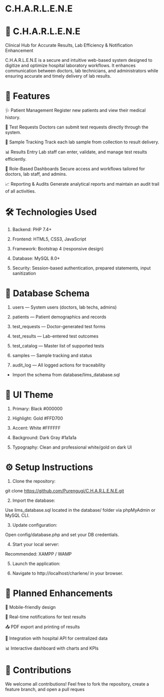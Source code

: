 # C.H.A.R.L.E.N.E

# 🧬 C.H.A.R.L.E.N.E
Clinical Hub for Accurate Results, Lab Efficiency & Notification Enhancement

C.H.A.R.L.E.N.E is a secure and intuitive web-based system designed to digitize and optimize hospital laboratory workflows. It enhances communication between doctors, lab technicians, and administrators while ensuring accurate and timely delivery of lab results.

# 📌 Features

🩺 Patient Management
Register new patients and view their medical history.

🧾 Test Requests
Doctors can submit test requests directly through the system.

🧪 Sample Tracking
Track each lab sample from collection to result delivery.

📊 Results Entry
Lab staff can enter, validate, and manage test results efficiently.

🔐 Role-Based Dashboards
Secure access and workflows tailored for doctors, lab staff, and admins.

📈 Reporting & Audits
Generate analytical reports and maintain an audit trail of all activities.

# 🛠️ Technologies Used
1. Backend: PHP 7.4+

2. Frontend: HTML5, CSS3, JavaScript

3. Framework: Bootstrap 4 (responsive design)

4. Database: MySQL 8.0+

5. Security: Session-based authentication, prepared statements, input sanitization

# 🧬 Database Schema

1. users — System users (doctors, lab techs, admins)

2. patients — Patient demographics and records

3. test_requests — Doctor-generated test forms

4. test_results — Lab-entered test outcomes

5. test_catalog — Master list of supported tests

6. samples — Sample tracking and status

7. audit_log — All logged actions for traceability

- Import the schema from database/lims_database.sql

# 🎨 UI Theme
1. Primary: Black #000000

2. Highlight: Gold #FFD700

3. Accent: White #FFFFFF

4. Background: Dark Gray #1a1a1a

5. Typography: Clean and professional white/gold on dark UI

# ⚙️ Setup Instructions
1. Clone the repository:

git clone https://github.com/Purengugi/C.H.A.R.L.E.N.E.git

2. Import the database:

Use lims_database.sql located in the database/ folder via phpMyAdmin or MySQL CLI.

3. Update configuration:

Open config/database.php and set your DB credentials.

4. Start your local server:

Recommended: XAMPP / WAMP

5. Launch the application:

6. Navigate to http://localhost/charlene/ in your browser.

# 🚀 Planned Enhancements

📱 Mobile-friendly design

💬 Real-time notifications for test results

📤 PDF export and printing of results

📡 Integration with hospital API for centralized data

📊 Interactive dashboard with charts and KPIs

# 🤝 Contributions
We welcome all contributions!
Feel free to fork the repository, create a feature branch, and open a pull reques
